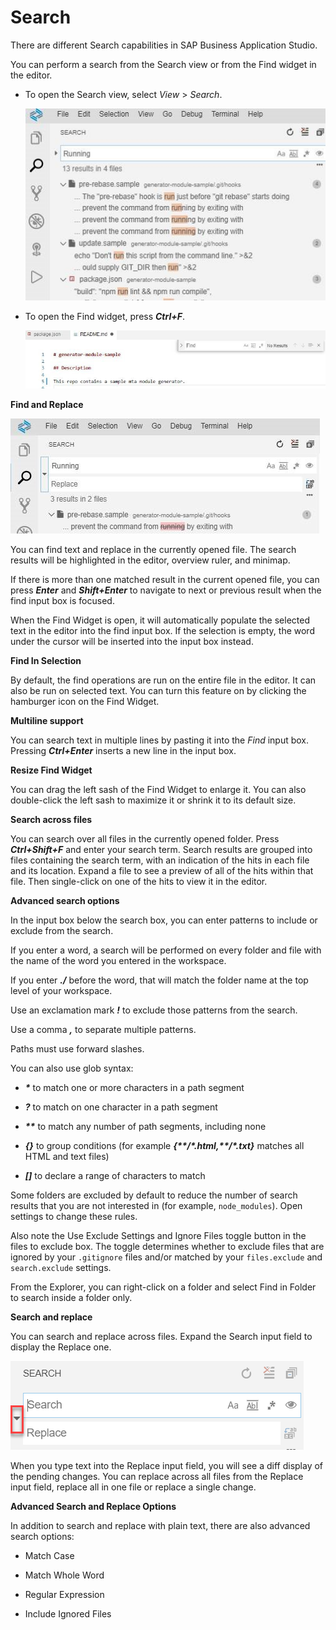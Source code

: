 <!-- loio1d57a704e60a4c42893806137f2b378b -->

# Search

There are different Search capabilities in SAP Business Application Studio.

You can perform a search from the Search view or from the Find widget in the editor.

-   To open the Search view, select *View* \> *Search*.

    ![](images/Search_View_faae923.jpg)

-   To open the Find widget, press ***Ctrl+F***.

    ![](images/Find_Widget_54dbc9a.jpg)


**Find and Replace**

![](images/Find_and_Replace-_new_55bdbf7.jpg)

You can find text and replace in the currently opened file. The search results will be highlighted in the editor, overview ruler, and minimap.

If there is more than one matched result in the current opened file, you can press ***Enter*** and ***Shift+Enter*** to navigate to next or previous result when the find input box is focused.

When the Find Widget is open, it will automatically populate the selected text in the editor into the find input box. If the selection is empty, the word under the cursor will be inserted into the input box instead.

**Find In Selection**

By default, the find operations are run on the entire file in the editor. It can also be run on selected text. You can turn this feature on by clicking the hamburger icon on the Find Widget.

**Multiline support**

You can search text in multiple lines by pasting it into the *Find* input box. Pressing ***Ctrl+Enter*** inserts a new line in the input box.

**Resize Find Widget**

You can drag the left sash of the Find Widget to enlarge it. You can also double-click the left sash to maximize it or shrink it to its default size.

**Search across files**

You can search over all files in the currently opened folder. Press ***Ctrl+Shift+F*** and enter your search term. Search results are grouped into files containing the search term, with an indication of the hits in each file and its location. Expand a file to see a preview of all of the hits within that file. Then single-click on one of the hits to view it in the editor.

**Advanced search options**

In the input box below the search box, you can enter patterns to include or exclude from the search.

If you enter a word, a search will be performed on every folder and file with the name of the word you entered in the workspace.

If you enter ***./*** before the word, that will match the folder name at the top level of your workspace.

Use an exclamation mark ***!*** to exclude those patterns from the search.

Use a comma ***,*** to separate multiple patterns.

Paths must use forward slashes.

You can also use glob syntax:

-   ***\**** to match one or more characters in a path segment

-   ***?*** to match on one character in a path segment

-   ***\*\**** to match any number of path segments, including none

-   ***\{\}*** to group conditions \(for example ***\{\*\*/\*.html,\*\*/\*.txt\}*** matches all HTML and text files\)

-   ***\[\]*** to declare a range of characters to match


Some folders are excluded by default to reduce the number of search results that you are not interested in \(for example, `node_modules`\). Open settings to change these rules.

Also note the Use Exclude Settings and Ignore Files toggle button in the files to exclude box. The toggle determines whether to exclude files that are ignored by your `.gitignore` files and/or matched by your `files.exclude` and `search.exclude` settings.

From the Explorer, you can right-click on a folder and select Find in Folder to search inside a folder only.

**Search and replace**

You can search and replace across files. Expand the Search input field to display the Replace one.

![](images/search_and_replace_0edb70d.png)

When you type text into the Replace input field, you will see a diff display of the pending changes. You can replace across all files from the Replace input field, replace all in one file or replace a single change.

**Advanced Search and Replace Options**

In addition to search and replace with plain text, there are also advanced search options:

-   Match Case

-   Match Whole Word

-   Regular Expression

-   Include Ignored Files


